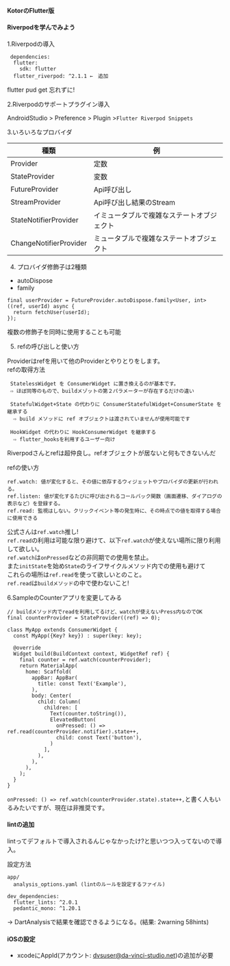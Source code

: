 #### KotorのFlutter版

#### Riverpodを学んでみよう
1.Riverpodの導入
```
 dependencies:
  flutter:
    sdk: flutter
  flutter_riverpod: ^2.1.1 ←　追加
```
flutter pud get 忘れずに!

2.Riverpodのサポートプラグイン導入

AndroidStudio > Preference > Plugin >`Flutter Riverpod Snippets`

3.いろいろなプロバイダ

| 種類                     | 例                     |
|------------------------|-----------------------|
| Provider               | 定数                    |
| StateProvider          | 変数                    |
| FutureProvider         | Api呼び出し               |
| StreamProvider         | Api呼び出し結果のStream      |
| StateNotifierProvider  | イミュータブルで複雑なステートオブジェクト |
| ChangeNotifierProvider | ミュータブルで複雑なステートオブジェクト  |

4. プロバイダ修飾子は2種類

- autoDispose
- family
```
final userProvider = FutureProvider.autoDispose.family<User, int>((ref, userId) async {
  return fetchUser(userId);
});
```
複数の修飾子を同時に使用することも可能

5. refの呼び出しと使い方

Providerはrefを用いて他のProviderとやりとりをします。</br>
refの取得方法
```
 StatelessWidget を ConsumerWidget に置き換えるのが基本です。
 ⇨ ほぼ同等のもので、buildメゾットの第２パラメーターが存在するだけの違い
 
 StatefulWidget+State の代わりに ConsumerStatefulWidget+ConsumerState を継承する
  ⇨ build メソッドに ref オブジェクトは渡されていませんが使用可能です
  
 HookWidget の代わりに HookConsumerWidget を継承する
  ⇨ flutter_hooksを利用するユーザー向け 
```
Riverpodさんとrefは超仲良し。refオブジェクトが居ないと何もできないんだ

refの使い方
```
ref.watch: 値が変化すると、その値に依存するウィジェットやプロバイダの更新が行われる。
ref.listen: 値が変化するたびに呼び出されるコールバック関数（画面遷移、ダイアログの表示など）を登録する。
ref.read: 監視はしない。クリックイベント等の発生時に、その時点での値を取得する場合に使用できる
```
公式さんは`ref.watch`推し!</br>
`ref.read`の利用は可能な限り避けて、以下`ref.watch`が使えない場所に限り利用して欲しい。</br>
`ref.watch`は`onPressed`などの非同期での使用を禁止。</br>
また`initState`を始め`State`のライフサイクルメソッド内での使用も避けて</br>
これらの場所は`ref.read`を使って欲しいとのこと。</br>
`ref.read`は`buildメソッド`の中で使わないこと!</br>

6.SampleのCounterアプリを変更してみる
```
// buildメソッド内でreadを利用してるけど、watchが使えないPress内なのでOK
final counterProvider = StateProvider((ref) => 0);

class MyApp extends ConsumerWidget {
  const MyApp({Key? key}) : super(key: key);

  @override
  Widget build(BuildContext context, WidgetRef ref) {
    final counter = ref.watch(counterProvider);
    return MaterialApp(
      home: Scaffold(
        appBar: AppBar(
          title: const Text('Example'),
        ),
        body: Center(
          child: Column(
            children: [
              Text(counter.toString()),
              ElevatedButton(
                onPressed: () => ref.read(counterProvider.notifier).state++,
                child: const Text('button'),
              )
            ],
          ),
        ),
      ),
    );
  }
}
```

`onPressed: () => ref.watch(counterProvider.state).state++,`と書く人もいるみたいですが、現在は非推奨です。

#### lintの追加
lintってデフォルトで導入されるんじゃなかったけ?と思いつつ入ってないので導入。</br>

設定方法
```
app/
  analysis_options.yaml (lintのルールを設定するファイル)
```

```
dev_dependencies:
  flutter_lints: ^2.0.1
  pedantic_mono: ^1.20.1
```
→ DartAnalysisで結果を確認できるようになる。(結果: 2warning 58hints)

#### iOSの設定
- xcodeにAppId(アカウント: dvsuser@da-vinci-studio.net)の追加が必要